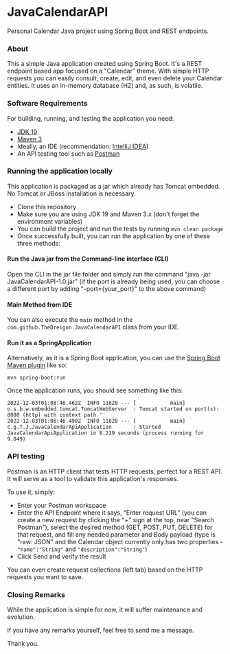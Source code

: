 # JavaCalendarAPI
Personal Calendar Java project using Spring Boot and REST endpoints.

### About

This a simple Java application created using Spring Boot. It's a REST endpoint based app focused on a "Calendar" theme. 
With simple HTTP requests you can easily consult, create, edit, and even delete your Calendar entities.
It uses an in-memory database (H2) and, as such, is volatile. 

### Software Requirements

For building, running, and testing the application you need:

- [JDK 19](https://www.oracle.com/java/technologies/downloads/#jdk19-windows)
- [Maven 3](https://maven.apache.org/download.cgi)
- Ideally, an IDE (recommendation: [IntelliJ IDEA](https://www.jetbrains.com/idea/download/#section=windows))
- An API testing tool such as [Postman](https://www.postman.com/downloads/) 

### Running the application locally

This application is packaged as a jar which already has Tomcat embedded. No Tomcat or JBoss installation is necessary. 

* Clone this repository
* Make sure you are using JDK 19 and Maven 3.x (don't forget the environment variables)
* You can build the project and run the tests by running ```mvn clean package```
* Once successfully built, you can run the application by one of these three methods:

#### Run the Java jar from the Command-line interface (CLI) 

Open the CLI in the jar file folder and simply run the command "java -jar JavaCalendarAPI-1.0.jar" 
(if the port is already being used, you can choose a different port by adding "-port={your_port}" to the above command)

#### Main Method from IDE

You can also execute the `main` method in the `com.github.TheDreigon.JavaCalendarAPI` class from your IDE.

#### Run it as a SpringApplication

Alternatively, as it is a Spring Boot application, you can use the [Spring Boot Maven plugin](https://docs.spring.io/spring-boot/docs/current/reference/html/build-tool-plugins-maven-plugin.html) like so:

```shell
mvn spring-boot:run
```

Once the application runs, you should see something like this:

```
2022-12-03T01:08:46.462Z  INFO 11828 --- [           main] o.s.b.w.embedded.tomcat.TomcatWebServer  : Tomcat started on port(s): 8080 (http) with context path ''
2022-12-03T01:08:46.490Z  INFO 11828 --- [           main] c.g.T.J.JavaCalendarApiApplication       : Started JavaCalendarApiApplication in 8.219 seconds (process running for 9.049)
```

### API testing

Postman is an HTTP client that tests HTTP requests, perfect for a REST API. It will serve as a tool to validate this application's responses.

To use it, simply:
* Enter your Postman workspace
* Enter the API Endpoint where it says, “Enter request URL” (you can create a new request by clicking the "+" sign at the top, near "Search Postman"), 
  select the desired method (GET, POST, PUT, DELETE) for that request, and fill any needed parameter and Body payload 
  (type is "raw: JSON" and the Calendar object currently only has two properties - `"name":"String"` and `"description":"String"`)
* Click Send and verify the result

You can even create request collections (left tab) based on the HTTP requests you want to save.

### Closing Remarks

While the application is simple for now, it will suffer maintenance and evolution.

If you have any remarks yourself, feel free to send me a message.

Thank you.
